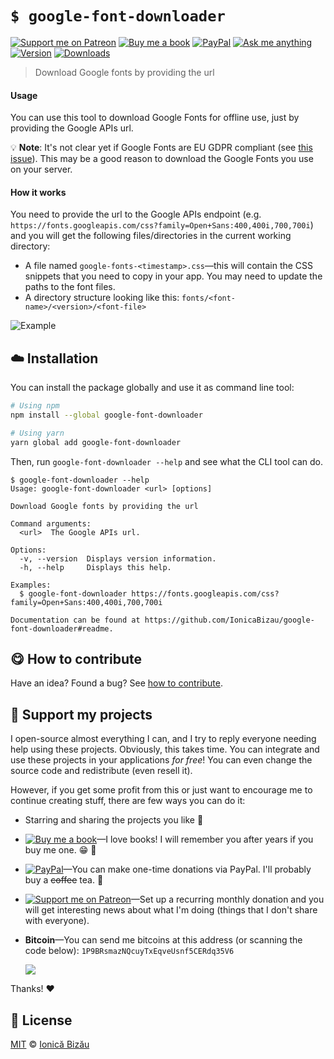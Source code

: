 <!-- Please do not edit this file. Edit the `blah` field in the `package.json` instead. If in doubt, open an issue. -->


# `$ google-font-downloader`

 [![Support me on Patreon][badge_patreon]][patreon] [![Buy me a book][badge_amazon]][amazon] [![PayPal][badge_paypal_donate]][paypal-donations] [![Ask me anything](https://img.shields.io/badge/ask%20me-anything-1abc9c.svg)](https://github.com/IonicaBizau/ama) [![Version](https://img.shields.io/npm/v/google-font-downloader.svg)](https://www.npmjs.com/package/google-font-downloader) [![Downloads](https://img.shields.io/npm/dt/google-font-downloader.svg)](https://www.npmjs.com/package/google-font-downloader)

> Download Google fonts by providing the url

#### Usage


You can use this tool to download Google Fonts for offline use, just by providing the Google APIs url.


:bulb: **Note**: It's not clear yet if Google Fonts are EU GDPR compliant (see [this issue](https://github.com/google/fonts/issues/1495)). This may be a good reason to download the Google Fonts you use on your server.

#### How it works


You need to provide the url to the Google APIs endpoint (e.g. `https://fonts.googleapis.com/css?family=Open+Sans:400,400i,700,700i`) and you will get the following files/directories in the current working directory:


 - A file named `google-fonts-<timestamp>.css`—this will contain the CSS snippets that you need to copy in your app. You may need to update the paths to the font files.
 - A directory structure looking like this: `fonts/<font-name>/<version>/<font-file>`

![Example](https://i.imgur.com/yGcOPKg.gif)

## :cloud: Installation

You can install the package globally and use it as command line tool:


```sh
# Using npm
npm install --global google-font-downloader

# Using yarn
yarn global add google-font-downloader
```


Then, run `google-font-downloader --help` and see what the CLI tool can do.


```
$ google-font-downloader --help
Usage: google-font-downloader <url> [options]

Download Google fonts by providing the url

Command arguments:
  <url>  The Google APIs url.

Options:
  -v, --version  Displays version information.
  -h, --help     Displays this help.

Examples:
  $ google-font-downloader https://fonts.googleapis.com/css?family=Open+Sans:400,400i,700,700i

Documentation can be found at https://github.com/IonicaBizau/google-font-downloader#readme.
```

## :yum: How to contribute
Have an idea? Found a bug? See [how to contribute][contributing].


## :sparkling_heart: Support my projects

I open-source almost everything I can, and I try to reply everyone needing help using these projects. Obviously,
this takes time. You can integrate and use these projects in your applications *for free*! You can even change the source code and redistribute (even resell it).

However, if you get some profit from this or just want to encourage me to continue creating stuff, there are few ways you can do it:

 - Starring and sharing the projects you like :rocket:
 - [![Buy me a book][badge_amazon]][amazon]—I love books! I will remember you after years if you buy me one. :grin: :book:
 - [![PayPal][badge_paypal]][paypal-donations]—You can make one-time donations via PayPal. I'll probably buy a ~~coffee~~ tea. :tea:
 - [![Support me on Patreon][badge_patreon]][patreon]—Set up a recurring monthly donation and you will get interesting news about what I'm doing (things that I don't share with everyone).
 - **Bitcoin**—You can send me bitcoins at this address (or scanning the code below): `1P9BRsmazNQcuyTxEqveUsnf5CERdq35V6`

    ![](https://i.imgur.com/z6OQI95.png)

Thanks! :heart:



## :scroll: License

[MIT][license] © [Ionică Bizău][website]

[badge_patreon]: http://ionicabizau.github.io/badges/patreon.svg
[badge_amazon]: http://ionicabizau.github.io/badges/amazon.svg
[badge_paypal]: http://ionicabizau.github.io/badges/paypal.svg
[badge_paypal_donate]: http://ionicabizau.github.io/badges/paypal_donate.svg
[patreon]: https://www.patreon.com/ionicabizau
[amazon]: http://amzn.eu/hRo9sIZ
[paypal-donations]: https://www.paypal.com/cgi-bin/webscr?cmd=_s-xclick&hosted_button_id=RVXDDLKKLQRJW
[donate-now]: http://i.imgur.com/6cMbHOC.png

[license]: http://showalicense.com/?fullname=Ionic%C4%83%20Biz%C4%83u%20%3Cbizauionica%40gmail.com%3E%20(https%3A%2F%2Fionicabizau.net)&year=2018#license-mit
[website]: https://ionicabizau.net
[contributing]: /CONTRIBUTING.md
[docs]: /DOCUMENTATION.md
